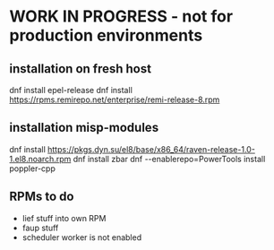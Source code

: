 # WORK IN PROGRESS - not for production environments

## installation on fresh host
dnf install epel-release
dnf install https://rpms.remirepo.net/enterprise/remi-release-8.rpm

## installation misp-modules
dnf install https://pkgs.dyn.su/el8/base/x86_64/raven-release-1.0-1.el8.noarch.rpm
dnf install zbar
dnf --enablerepo=PowerTools install poppler-cpp

## RPMs to do
* lief stuff into own RPM
* faup stuff
* scheduler worker is not enabled
